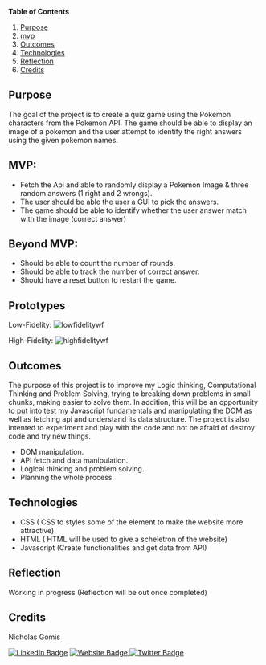 **Table of Contents**
1. [Purpose](#{Purpose}) 
2. [mvp](#{Mvp})
3. [Outcomes](#{Outcomes})
4. [Technologies](#{Technologies})
5. [Reflection](#{Reflection})
6. [Credits](#{Credits})



## Purpose

The goal of the project is to create a quiz game using the Pokemon characters from the Pokemon API. The game should be able to display an image of a pokemon and the user attempt to identify the right answers using the given pokemon names.



## MVP:
- Fetch the Api and able to randomly display a Pokemon Image & three random answers (1 right and 2 wrongs).
- The user should be able the user a GUI to pick the answers.
- The game should be able to identify whether the user answer match with the image (correct answer)

## Beyond MVP:
- Should be able to count the number of rounds.
- Should be able to track the number of correct answer.
-  Should have a reset button to restart the game.


## Prototypes
Low-Fidelity:
<img src="https://i.ibb.co/gZcpNHy/Clean-Shot-2022-08-20-at-13-13-50-2x.png" alt="lowfidelitywf"/>


High-Fidelity:
<img src="https://i.ibb.co/QmKcV4Q/Clean-Shot-2022-06-07-at-17-35-13-2x.png" alt="highfidelitywf"/>

## Outcomes
The purpose of this project is to improve my Logic thinking, Computational Thinking and  Problem Solving, trying to breaking down problems in small chunks, making easier to solve them. In addition, this will be an opportunity to put into test my Javascript fundamentals and manipulating the DOM as well as fetching api and understand its data structure. The project is also intented to experiment and play with the code and not be afraid of destroy code and try new things. 

- DOM manipulation.
- API fetch and data manipulation.
- Logical thinking and problem solving.
- Planning the whole process.



## Technologies

- CSS ( CSS to styles some of the element to make the website more attractive)
- HTML ( HTML  will be used to give a scheletron of the website)
- Javascript (Create functionalities and get data from API)


## Reflection

Working in progress (Reflection will be out once completed)

## Credits
Nicholas Gomis

<p align="left">
  <a href="https://www.linkedin.com/in/nicholasgomis/">
    <img src="https://img.shields.io/badge/LinkedIn-blue?style=for-the-badge&logo=linkedin&logoColor=white" alt="LinkedIn Badge"></a>
  <a href="https://portfolio-nicholasgomis.vercel.app">
    <img src="https://img.shields.io/badge/Website-3b5998?style=for-the-badge&logo=google-chrome&logoColor=white" alt="Website Badge"/>
  </a>
  <a href="https://twitter.com/nicholasgomis">
    <img src="https://img.shields.io/badge/Twitter-blue?style=for-the-badge&logo=twitter&logoColor=white" alt="Twitter Badge"/>
  </a>
</p>
</br>
